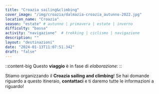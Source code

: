 ```yaml
---
title: "Croazia sailing&climbing"
cover_image: "/img/croazia/dalmazia-croazia_autunno-2022.jpg"
location_name: "Croazia"
season: "estate" # autunno | primavera | estate | inverno
difficulty: "bassa"
activity: "navigazione"  # trekking | ciclismo | navigazione
description: ""
layout: "destinazioni"
date: "2024-01-13T11:07:51.342"
draft: "false"
---
```


::content-big
Questo **viaggio** è in fase di *elaborazione:*
::

Stiamo organizzando il **Croazia sailing and climbing**!
Se hai domande riguardo a questo itineraio, **contattaci** e ti daremo tutte le informazioni a riguardo!
